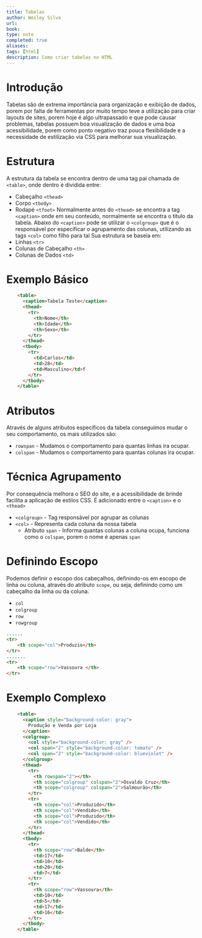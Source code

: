 ```yaml
---
title: Tabelas
author: Wesley Silva
url:
book:
type: note
completed: true
aliases:
tags: [html]
description: Como criar tabelas no HTML
---
```

# Introdução
Tabelas são de extrema importância para organização e exibição de dados, porem por falta de ferramentas por muito tempo teve a utilização para criar layouts de sites, porem hoje é algo ultrapassado e que pode causar problemas, tabelas possuem boa visualização de dados e uma boa acessibilidade, porem como ponto negativo traz pouca flexibilidade e a necessidade de estilização via CSS para melhorar sua visualização.

# Estrutura
A estrutura da tabela se encontra dentro de uma tag pai chamada de `<table>`, onde dentro é dividida entre:
- Cabeçalho `<thead>`
- Corpo `<tbody>`
- Rodapé `<tfoot>`
Normalmente antes do `<thead>` se encontra a tag `<caption>` onde em seu conteúdo, normalmente se encontra o titulo da tabela.
Abaixo do `<caption>` pode se utilizar o `<colgroup>` que é o responsável por especificar o agrupamento das colunas, utilizando as tags `<col>` como filho para tal
Sua estrutura se baseia em:
- Linhas `<tr>`
- Colunas de Cabeçalho `<th>`
- Colunas de Dados `<td>`

# Exemplo Básico
```html
    <table>
      <caption>Tabela Teste</caption>
      <thead>
        <tr>
          <th>Nome</th>
          <th>Idade</th>
          <th>Sexo</th>
        </tr>
      </thead>
      <tbody>
        <tr>
          <td>Carlos</td>
          <td>28</td>
          <td>Masculino</td>f 
        </tr>
      </tbody>
    </table>
```


# Atributos
Através de alguns atributos específicos da tabela conseguimos mudar o seu comportamento, os mais utilizados são:
- `rowspan` - Mudamos o comportamento para quantas linhas ira ocupar.
- `colspan` - Mudamos o comportamento para quantas colunas ira ocupar.

# Técnica Agrupamento
Por consequência melhora o SEO do site, e a acessibilidade de brinde facilita a aplicação de estilos CSS. É adicionado entre o `<caption>` e o `<thead>`
- `<colgroup>` - Tag responsável por agrupar as colunas
- `<col>` - Representa cada coluna da nossa tabela
	- Atributo `span` - Informa quantas colunas a coluna ocupa, funciona como  o `colspan`, porem o nome é apenas `span`

# Definindo Escopo
Podemos definir o escopo dos cabeçalhos, definindo-os em escopo de linha ou coluna, através do atributo `scope`, ou seja, definindo como um cabeçalho da linha ou da coluna.
- `col`
- `colgroup`
- `row`
- `rowgroup`
```html
......
<tr>
	<th scope="col">Produzio</th>
</tr>
.......
<tr>
	<th scope="row">Vassoura </th>
</tr>
```
 
# Exemplo Complexo
```html
    <table>
      <caption style="background-color: gray">
        Produção e Venda por Loja
      </caption>
      <colgroup>
        <col style="background-color: gray" />
        <col span="2" style="background-color: tomato" />
        <col span="2" style="background-color: blueviolet" />
      </colgroup>
      <thead>
        <tr>
          <th rowspan="2"></th>
          <th scope="colgroup" colspan="2">Osvaldo Cruz</th>
          <th scope="colgroup" colspan="2">Salmourão</th>
        </tr>
        <tr>
          <th scope="col">Produzido</th>
          <th scope="col">Vendido</th>
          <th scope="col">Produzido</th>
          <th scope="col">Vendido</th>
        </tr>
      </thead>
      <tbody>
        <tr>
          <th scope="row">Balde</th>
          <td>17</td>
          <td>10</td>
          <td>20</td>
          <td>7</td>
        </tr>
        <tr>
          <th scope="row">Vassoura</th>
          <td>10</td>
          <td>5</td>
          <td>17</td>
          <td>16</td>
        </tr>
      </tbody>
    </table>
```